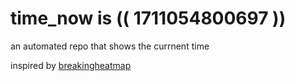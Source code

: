 # time_now is (( 1711054800697 ))

an automated repo that shows the currnent time

inspired by [breakingheatmap](https://github.com/breakingheatmap/breakingheatmap)